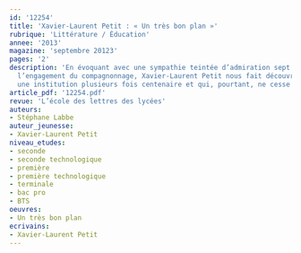 ```yaml
---
id: '12254'
title: 'Xavier-Laurent Petit : « Un très bon plan »'
rubrique: 'Littérature / Éducation'
annee: '2013'
magazine: 'septembre 20123'
pages: '2'
description: 'En évoquant avec une sympathie teintée d’admiration sept vies dans
  l’engagement du compagnonnage, Xavier-Laurent Petit nous fait découvrir de l’intérieur
  une institution plusieurs fois centenaire et qui, pourtant, ne cesse de se renouveler…'
article_pdf: '12254.pdf'
revue: 'L’école des lettres des lycées'
auteurs:
- Stéphane Labbe
auteur_jeunesse:
- Xavier-Laurent Petit
niveau_etudes:
- seconde
- seconde technologique
- première
- première technologique
- terminale
- bac pro
- BTS
oeuvres:
- Un très bon plan
ecrivains:
- Xavier-Laurent Petit
---
```

